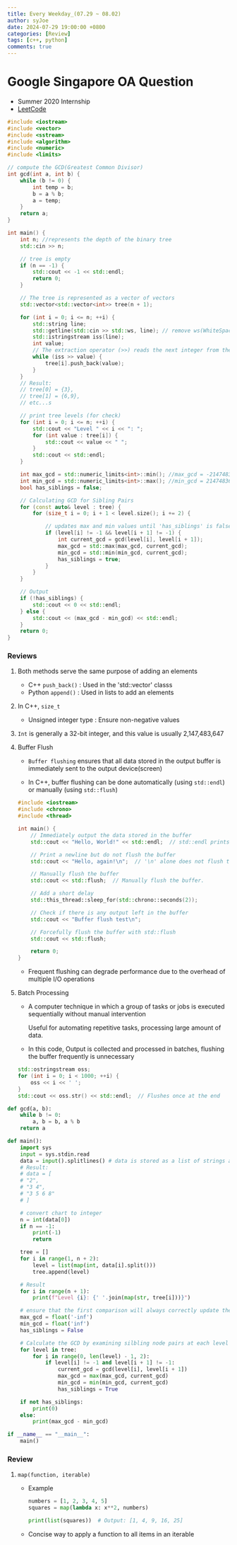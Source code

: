 ```yaml
---
title: Every Weekday_(07.29 ~ 08.02)
author: syJoe
date: 2024-07-29 19:00:00 +0800
categories: [Review]
tags: [c++, python]
comments: true
---
```


# Google Singapore OA Question

- Summer 2020 Internship
- [LeetCode](https://leetcode.com/discuss/interview-question/396996/)

```c++
#include <iostream>
#include <vector>
#include <sstream>
#include <algorithm>
#include <numeric>
#include <limits>

// compute the GCD(Greatest Common Divisor)
int gcd(int a, int b) {
    while (b != 0) {
        int temp = b;
        b = a % b;
        a = temp;
    }
    return a;
}

int main() {
    int n; //represents the depth of the binary tree
    std::cin >> n;

    // tree is empty
    if (n == -1) {
        std::cout << -1 << std::endl;
        return 0;
    }

    // The tree is represented as a vector of vectors
    std::vector<std::vector<int>> tree(n + 1);

    for (int i = 0; i <= n; ++i) {
        std::string line;
        std::getline(std::cin >> std::ws, line); // remove ws(WhiteSpace) and read
        std::istringstream iss(line);
        int value;
        // The extraction operator (>>) reads the next integer from the stream
        while (iss >> value) {
            tree[i].push_back(value);
        }
    }
    // Result:
    // tree[0] = {3},
    // tree[1] = {6,9},
    // etc...s

    // print tree levels (for check)
    for (int i = 0; i <= n; ++i) {
        std::cout << "Level " << i << ": ";
        for (int value : tree[i]) {
            std::cout << value << " ";
        }
        std::cout << std::endl;
    }

    int max_gcd = std::numeric_limits<int>::min(); //max_gcd = -2147483648
    int min_gcd = std::numeric_limits<int>::max(); //min_gcd = 2147483647
    bool has_siblings = false;

    // Calculating GCD for Sibling Pairs
    for (const auto& level : tree) {
        for (size_t i = 0; i + 1 < level.size(); i += 2) {

            // updates max and min values until 'has_siblings' is false
            if (level[i] != -1 && level[i + 1] != -1) {
                int current_gcd = gcd(level[i], level[i + 1]);
                max_gcd = std::max(max_gcd, current_gcd);
                min_gcd = std::min(min_gcd, current_gcd);
                has_siblings = true;
            }
        }
    }

    // Output
    if (!has_siblings) {
        std::cout << 0 << std::endl;
    } else {
        std::cout << (max_gcd - min_gcd) << std::endl;
    }
    return 0;
}
```

### Reviews

1. Both methods serve the same purpose of adding an elements

    - C++ `push_back()` : Used in the 'std::vector' classs
    - Python `append()` : Used in lists to add an elements 

2. In C++, `size_t`

    - Unsigned integer type : Ensure non-negative values

3. `Int` is generally a 32-bit integer, and this value is usually 2,147,483,647

4. Buffer Flush

    - `Buffer flushing` ensures that all data stored in the output buffer is immediately sent to the output device(screen)

    - In C++, buffer flushing can be done automatically (using `std::endl`) or manually (using `std::flush`)

    ```c++
    #include <iostream>
    #include <chrono>
    #include <thread>

    int main() {
        // Immediately output the data stored in the buffer
        std::cout << "Hello, World!" << std::endl;  // std::endl prints '\n' and flushes the buffer.

        // Print a newline but do not flush the buffer
        std::cout << "Hello, again!\n";  // '\n' alone does not flush the buffer.

        // Manually flush the buffer
        std::cout << std::flush;  // Manually flush the buffer.

        // Add a short delay
        std::this_thread::sleep_for(std::chrono::seconds(2));

        // Check if there is any output left in the buffer
        std::cout << "Buffer flush test\n";

        // Forcefully flush the buffer with std::flush
        std::cout << std::flush;

        return 0;
    }    
    ```

    - Frequent flushing can degrade performance due to the overhead of multiple I/O operations

5. Batch Processing

    - A computer technique in which a group of tasks or jobs is executed sequentially without manual intervention
      
      Useful for automating repetitive tasks, processing large amount of data.

    - In this code, Output is collected and processed in batches, flushing the buffer frequently is unnecessary
    
    ```c++
    std::ostringstream oss;
    for (int i = 0; i < 1000; ++i) {
        oss << i << ' ';
    }
    std::cout << oss.str() << std::endl;  // Flushes once at the end
    ```

```python
def gcd(a, b):
    while b != 0:
        a, b = b, a % b
    return a

def main():
    import sys
    input = sys.stdin.read
    data = input().splitlines() # data is stored as a list of strings at each newline(\n)
    # Result:
    # data = [
    # "2",
    # "3 4",
    # "3 5 6 8"
    # ]

    # convert chart to integer
    n = int(data[0])
    if n == -1:
        print(-1)
        return

    tree = []
    for i in range(1, n + 2):
        level = list(map(int, data[i].split()))
        tree.append(level)

    # Result
    for i in range(n + 1):
        print(f"Level {i}: {' '.join(map(str, tree[i]))}")

    # ensure that the first comparison will always correctly update these values
    max_gcd = float('-inf')
    min_gcd = float('inf')
    has_siblings = False

    # Calculate the GCD by examining silbling node pairs at each level
    for level in tree:
        for i in range(0, len(level) - 1, 2):
            if level[i] != -1 and level[i + 1] != -1:
                current_gcd = gcd(level[i], level[i + 1])
                max_gcd = max(max_gcd, current_gcd)
                min_gcd = min(min_gcd, current_gcd)
                has_siblings = True

    if not has_siblings:
        print(0)
    else:
        print(max_gcd - min_gcd)

if __name__ == "__main__":
    main()
```

### Review

1. `map(function, iterable)`

    - Example

        ```python
        numbers = [1, 2, 3, 4, 5]
        squares = map(lambda x: x**2, numbers)

        print(list(squares))  # Output: [1, 4, 9, 16, 25]
        ```

    - Concise way to apply a function to all items in an iterable
